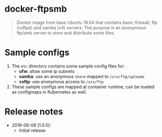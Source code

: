 # docker-ftpsmb
> Docker image from base Ubuntu 18.04 that contains basic firewall, ftp (vsftpd) and samba (v4) servers.
> The purpose is an anonymoius ftp/smb server to store and distribute some files.

# Sample configs
1. The `etc` directory contains some sample config files for:
    - **ufw**: allow some ip subnets
    - **samba**: use an anonymous `share` mapped to `/srv/ftp/uploads`
    - **vsftp**: use anonymous access to `/srv/ftp`
2. These sample configs are mapped at container runtime, can be loaded as configmaps in Kubernetes as well.

# Release notes
- 2019-06-06 [1.0.0]:
    - Initial release
